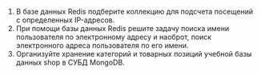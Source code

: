1. В базе данных Redis подберите коллекцию для подсчета посещений с определенных IP-адресов.
2. При помощи базы данных Redis решите задачу поиска имени пользователя по электронному адресу и наоброт, поиск электронного адреса пользователя по его имени.
3. Организуйте хранение категорий и товарных позиций учебной базы данных shop в СУБД MongoDB.
